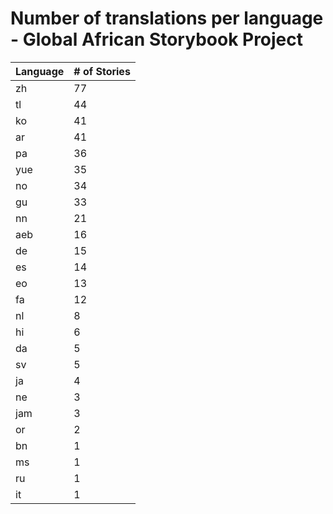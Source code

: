 # Number of translations per language - Global African Storybook Project

Language | # of Stories
-------- | ------------
zh | 77
tl | 44
ko | 41
ar | 41
pa | 36
yue | 35
no | 34
gu | 33
nn | 21
aeb | 16
de | 15
es | 14
eo | 13
fa | 12
nl | 8
hi | 6
da | 5
sv | 5
ja | 4
ne | 3
jam | 3
or | 2
bn | 1
ms | 1
ru | 1
it | 1

